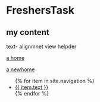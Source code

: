 # FreshersTask

## my content

text- alignmnet
view helpder

[a home](Home.md)

[a newhome](newHome.md)

<nav>
  <ul>
    {% for item in site.navigation %}
      <li>
        <a href="{{ item.url }}">{{ item.text }}</a>
      </li>
    {% endfor %}
  </ul>
</nav>
